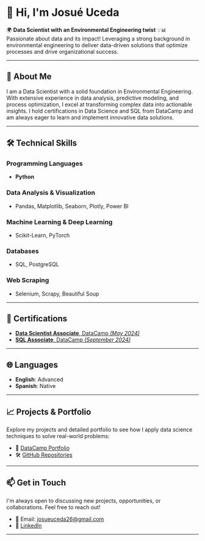 # 👋 Hi, I'm Josué Uceda

🌍 **Data Scientist with an Environmental Engineering twist** 💡📊  
Passionate about data and its impact! Leveraging a strong background in environmental engineering to deliver data-driven solutions that optimize processes and drive organizational success.

---

## 🧩 About Me

I am a Data Scientist with a solid foundation in Environmental Engineering. With extensive experience in data analysis, predictive modeling, and process optimization, I excel at transforming complex data into actionable insights. I hold certifications in Data Science and SQL from DataCamp and am always eager to learn and implement innovative data solutions.

---

## 🛠️ Technical Skills

### **Programming Languages**
- **Python**

### **Data Analysis & Visualization**
- Pandas, Matplotlib, Seaborn, Plotly, Power BI

### **Machine Learning & Deep Learning**
- Scikit-Learn, PyTorch

### **Databases**
- SQL, PostgreSQL

### **Web Scraping**
- Selenium, Scrapy, Beautiful Soup

---

## 🏅 Certifications

- [**Data Scientist Associate**, DataCamp *(May 2024)*](https://www.datacamp.com/certificate/DSA0017455504822)
- [**SQL Associate**, DataCamp *(September 2024)*](https://www.datacamp.com/certificate/SQA0011722198301)

---

## 🌐 Languages

- **English**: Advanced
- **Spanish**: Native

---

## 📈 Projects & Portfolio

Explore my projects and detailed portfolio to see how I apply data science techniques to solve real-world problems:

- 🔗 [DataCamp Portfolio](https://www.datacamp.com/your-portfolio-link)
- 🛠️ [GitHub Repositories](https://github.com/josueuc26)

---

## 📫 Get in Touch

I'm always open to discussing new projects, opportunities, or collaborations. Feel free to reach out!

- 📧 Email: [josueuceda26@gmail.com](mailto:josueuceda26@gmail.com)
- 🔗 [LinkedIn](https://www.linkedin.com/in/josue-uceda)

---
<!---
josueuc26/josueuc26 is a ✨ special ✨ repository because its `README.md` (this file) appears on your GitHub profile.
You can click the Preview link to take a look at your changes.
--->
